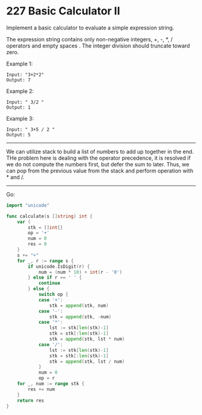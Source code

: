 227 Basic Calculator II
=======================

Implement a basic calculator to evaluate a simple expression string.

The expression string contains only non-negative integers, +, -, *, / operators
and empty spaces . The integer division should truncate toward zero.


Example 1:

```
Input: "3+2*2"
Output: 7
```

Example 2:

```
Input: " 3/2 "
Output: 1
```

Example 3:

```
Input: " 3+5 / 2 "
Output: 5
```

---

We can utilize stack to build a list of numbers to add up together in the end.
THe problem here is dealing with the operator precedence, it is resolved if we
do not compute the numbers first, but defer the sum to later. Thus, we can pop
from the previous value from the stack and perform operation with * and /.

---

Go:

```go
import "unicode"

func calculate(s []string) int {
    var (
        stk = []int{}
        op = '+'
        num = 0
        res = 0
    }
    s += "+"
    for _, r := range s {
        if unicode.IsDigit(r) {
            num = (num * 10) + int(r - '0')
        } else if r == ' ' {
            continue
        } else {
            switch op {
            case '+':
                stk = append(stk, num)
            case '-':
                stk = append(stk, -num)
            case '*':
                lst := stk[len(stk)-1]
                stk = stk[:len(stk)-1]
                stk = append(stk, lst * num)
            case '/':
                lst := stk[len(stk)-1]
                stk = stk[:len(stk)-1]
                stk = append(stk, lst / num)
            }
            num = 0
            op = r
    for _, num := range stk {
        res += num
    }
    return res
}
```
